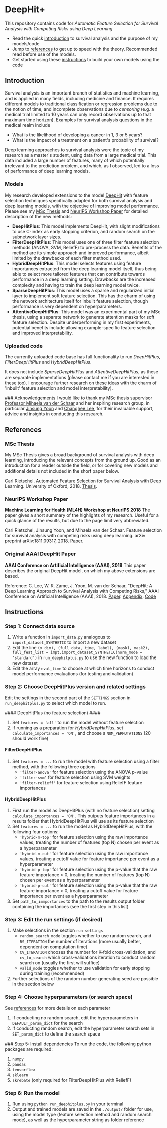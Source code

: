 # DeepHit+
This repository contains code for *Automatic Feature Selection for Survival Analysis with Competing Risks using Deep Learning*
- Read the quick [introduction](#introduction) to survival analysis and the purpose of my models/code
- Jump to [references](#references) to get up to speed with the theory. Recommended read before use of the models.
- Get started using these [instructions](#instructions) to build your own models using the code


## Introduction
Survival analysis is an important branch of statistics and machine learning, and is applied in many fields, including medicine and finance. It requires different models to traditional classification or regression problems due to the notion of time, and incomplete observations due to *censoring* (e.g. a medical trial limited to 10 years can only record observations up to that maximum time horizon). Examples for survival analysis questions in the medical realm include
- What is the likelihood of developing a cancer in 1, 3 or 5 years?
- What is the impact of a treatment on a patient's probability of survival?

Deep learning approaches to survival analysis were the topic of my research as a master's student, using data from a large medical trial. This data included a large number of features, many of which potentially irrelevant to the prediction problem, and which, as I observed, led to a loss of performance of deep learning models.

### Models
My research developed extensions to the model [DeepHit](#original-aaai-deephit-paper) with feature selection techniques specifically adapted for both survival analysis and deep learning models, with the objective of improving model performance. Please see my [MSc Thesis](#msc-thesis) and [NeurIPS Workshop Paper](#neurips-workshop-paper) for detailed description of the new methods:
- **DeepHitPlus**: This model implements DeepHit, with slight modifications to use C-index as early stopping criterion, and random search on the subnetwork layer sizes.
- **FilterDeepHitPlus**: This model uses one of three filter feature selection methods (ANOVA, SVM, ReliefF) to pre-process the data. Benefits of the method are its simple approach and improved performance, albeit limited by the drawbacks of each filter method used.
- **HybridDeepHitPlus**: This model selects features using feature importances extracted from the deep learning model itself, thus being able to select more tailored features that can contribute towards performance in a deep learning setting. Drawbacks are the increased complexity and having to train the deep learning model twice.
- **SparseDeepHitPlus**: This model uses a sparse and regularized initial layer to implement soft feature selection. This has the charm of using the network architecture itself for inbuilt feature selection, though performance is very dependent on hyperparameters.
- **AttentiveDeepHitPlus**: This model was an experimental part of my MSc thesis, using a separate network to generate attention masks for soft feature selection. Despite underperforming in my first experiments, potential benefits include allowing example-specific feature selection and improved interpretability.

### Uploaded code
The currently uploaded code base has full functionality to run *DeepHitPlus*, *FilterDeepHitPlus* and *HybridDeepHitPlus*.

It does not include *SparseDeepHitPlus* and *AttentiveDeepHitPlus*, as these are separate implementations (please contact me if you are interested in these too). I encourage further research on these ideas with the charm of 'inbuilt' feature selection and model interpretability).

### Acknowledgements
I would like to thank my MSc thesis supervisor [Professor Mihaela van der Schaar](https://www.turing.ac.uk/people/researchers/mihaela-van-der-schaar) and her inspiring research group, in particular [Jinsung Yoon](https://sites.google.com/view/jinsungyoon) and [Changhee Lee](http://www.vanderschaar-lab.com/team/), for their invaluable support, advice and insights in conducting this research.


## References

### MSc Thesis
My MSc Thesis gives a broad background of survival analysis with deep learning, introducing the relevant concepts from the ground up. Good as an introduction for a reader outside the field, or for covering new models and additional details not included in the short paper below.

Carl Rietschel. Automated Feature Selection for Survival Analysis with Deep Learning. University of Oxford, 2018. [Thesis](https://ora.ox.ac.uk/objects/uuid:e63f1610-11bd-46f0-af14-b310b4bea048).

### NeurIPS Workshop Paper
**Machine Learning for Health (ML4H) Workshop at NeurIPS 2018**
The paper gives a short summary of the highlights of my research. Useful for a quick glance of the results, but due to the page limit very abbreviated.

Carl Rietschel, Jinsung Yoon, and Mihaela van der Schaar. Feature selection for survival analysis with competing risks using deep learning. arXiv preprint arXiv:1811.09317, 2018. [Paper](https://arxiv.org/abs/1811.09317).

### Original AAAI DeepHit Paper
**AAAI Conference on Artificial Intelligence (AAAI), 2018**
This paper describes the original DeepHit model, on which my above extensions are based.

Reference: C. Lee, W. R. Zame, J. Yoon, M. van der Schaar, "DeepHit: A Deep Learning Approach to Survival Analysis with Competing Risks," AAAI Conference on Artificial Intelligence (AAAI), 2018. [Paper](http://medianetlab.ee.ucla.edu/papers/AAAI_2018_DeepHit). [Appendix](http://medianetlab.ee.ucla.edu/papers/AAAI_2018_DeepHit_Appendix). [Code](https://github.com/chl8856/DeepHit)


## Instructions
### Step 1: Connect data source
1. Write a function in `import_data.py` analogous to `import_dataset_SYNTHETIC` to import a new dataset
2. Edit the line `(x_dim), (full_data, time, label), (mask1, mask2), full_feat_list = impt.import_dataset_SYNTHETIC(norm_mode = 'standard')` in `run_deephitplus.py` to use the new function to load the new dataset
3. Edit the array `eval_time` to choose at which time horizons to conduct model performance evaluations (for testing and validation)

### Step 2: Choose DeepHitPlus version and related settings
Edit the settings in the second part of the `SETTINGS` section in `run_deephitplus.py` to select which model to run.

#### DeepHitPlus (no feature selection) ####
1. Set `features = 'all'` to run the model without feature selection
2. If running as a preparation for *HybridDeepHitPlus*, set `calculate_importances = 'ON'`, and choose a `NUM_PERMUTATIONS` (20 should work fine)

#### FilterDeepHitPlus ####
1. Set `features = ...` to run the model with feature selection using a filter method, with the following three options
   * `'filter-anova'` for feature selection using the ANOVA p-value
   * `'filter-svm'` for feature selection using SVM weights
   * `'filter-relieff'` for feature selection using ReliefF feature importances

#### HybridDeepHitPlus ####
1. First run the model as DeepHitPlus (with no feature selection) setting `calculate_importances = 'ON'`. This outputs feature importances in a results folder that HybridDeepHitPlus will use as its feature selection
2. Set `features = ...` to run the model as HybridDeepHitPlus, with the following four options:
   * `'hybrid-m-top'` for feature selection using the raw importance values, treating the number of features (top N) chosen per event as a hyperparameter
   * `'hybrid-m-cut'` for feature selection using the raw importance values, treating a cutoff value for feature importance per event as a hyperparameter
   * `'hybrid-p-top'` for feature selection using the p-value that the raw feature importance > 0, treating the number of features (top N) chosen per event as a hyperparameter
   * `'hybrid-p-cut'` for feature selection using the p-value that the raw feature importance > 0, treating a cutoff value for feature importance per event as a hyperparameter
3. Set `path_to_immportances` to the path to the results output folder containing the importances (see the first step in this list)

### Step 3: Edit the run settings (if desired)
1. Make selections in the section `run settings`
   * `random_search_mode` toggles whether to use random search, and `RS_ITERATION` the number of iterations (more usually better, dependent on computation time)
   * `CV_ITERATION` chooses the number for K-fold cross-validation, and `cv_to_search` which cross-validations iteration to conduct random search on (usually the first will suffice)
   * `valid_mode` toggles whether to use validation for early stopping during training (recommended)
2. Further selections of the random number generating seed are possible in the section below

### Step 4: Choose hyperparameters (or search space)
See [references](#references) for more details on each parameter
1. If conducting no random search, edit the hyperparameters in `DEFAULT_param_dict` for the search
2. If conducting random search, edit the hyperparameter search sets in `SET_param_dict` to define the search space

### Step 5: Install dependencies
To run the code, the following python packages are required:
1. `numpy`
2. `pandas`
3. `tensorflow`
4. `sklearn`
5. `skrebate` (only required for FilterDeepHitPlus with ReliefF)

### Step 6: Run the model
1. Run using `python run_deephitplus.py` in your terminal
2. Output and trained models are saved in the `./output/` folder for use, using the model type (feature selection method and random search mode), as well as the hyperparameter string as folder reference
